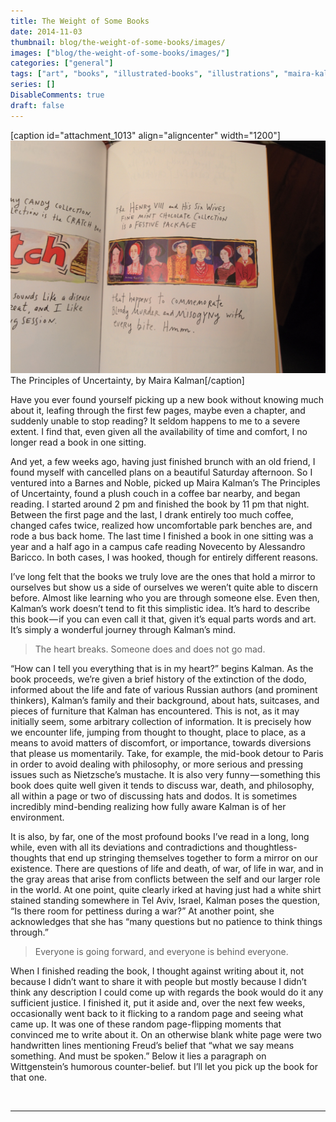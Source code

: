 ```yaml
---
title: The Weight of Some Books
date: 2014-11-03
thumbnail: blog/the-weight-of-some-books/images/
images: ["blog/the-weight-of-some-books/images/"]
categories: ["general"]
tags: ["art", "books", "illustrated-books", "illustrations", "maira-kalman", "the-principles-of-uncertainty"]
series: []
DisableComments: true
draft: false
---
```


\[caption id="attachment\_1013" align="aligncenter" width="1200"\][![The Principles of Uncertainty, by Maira Kalman](images/2014-11-02-00-06-321.jpg)](http://akzn.me/blog/wp-content/uploads/2014/11/2014-11-02-00-06-321.jpg) The Principles of Uncertainty, by Maira Kalman\[/caption\]

Have you ever found yourself picking up a new book without knowing much about it, leafing through the first few pages, maybe even a chapter, and suddenly unable to stop reading? It seldom happens to me to a severe extent. I find that, even given all the availability of time and comfort, I no longer read a book in one sitting.

And yet, a few weeks ago, having just finished brunch with an old friend, I found myself with cancelled plans on a beautiful Saturday afternoon. So I ventured into a Barnes and Noble, picked up Maira Kalman’s The Principles of Uncertainty, found a plush couch in a coffee bar nearby, and began reading. I started around 2 pm and finished the book by 11 pm that night. Between the first page and the last, I drank entirely too much coffee, changed cafes twice, realized how uncomfortable park benches are, and rode a bus back home. The last time I finished a book in one sitting was a year and a half ago in a campus cafe reading Novecento by Alessandro Baricco. In both cases, I was hooked, though for entirely different reasons.

I’ve long felt that the books we truly love are the ones that hold a mirror to ourselves but show us a side of ourselves we weren’t quite able to discern before. Almost like learning who you are through someone else. Even then, Kalman’s work doesn’t tend to fit this simplistic idea. It’s hard to describe this book — if you can even call it that, given it’s equal parts words and art. It’s simply a wonderful journey through Kalman’s mind.

> The heart breaks. Someone does and does not go mad.

“How can I tell you everything that is in my heart?” begins Kalman. As the book proceeds, we’re given a brief history of the extinction of the dodo, informed about the life and fate of various Russian authors (and prominent thinkers), Kalman’s family and their background, about hats, suitcases, and pieces of furniture that Kalman has encountered. This is not, as it may initially seem, some arbitrary collection of information. It is precisely how we encounter life, jumping from thought to thought, place to place, as a means to avoid matters of discomfort, or importance, towards diversions that please us momentarily. Take, for example, the mid-book detour to Paris in order to avoid dealing with philosophy, or more serious and pressing issues such as Nietzsche’s mustache. It is also very funny — something this book does quite well given it tends to discuss war, death, and philosophy, all within a page or two of discussing hats and dodos. It is sometimes incredibly mind-bending realizing how fully aware Kalman is of her environment.

It is also, by far, one of the most profound books I’ve read in a long, long while, even with all its deviations and contradictions and thoughtless-thoughts that end up stringing themselves together to form a mirror on our existence. There are questions of life and death, of war, of life in war, and in the gray areas that arise from conflicts between the self and our larger role in the world. At one point, quite clearly irked at having just had a white shirt stained standing somewhere in Tel Aviv, Israel, Kalman poses the question, “Is there room for pettiness during a war?” At another point, she acknowledges that she has “many questions but no patience to think things through.”

> Everyone is going forward, and everyone is behind everyone.

When I finished reading the book, I thought against writing about it, not because I didn’t want to share it with people but mostly because I didn’t think any description I could come up with regards the book would do it any sufficient justice. I finished it, put it aside and, over the next few weeks, occasionally went back to it flicking to a random page and seeing what came up. It was one of these random page-flipping moments that convinced me to write about it. On an otherwise blank white page were two handwritten lines mentioning Freud’s belief that “what we say means something. And must be spoken.” Below it lies a paragraph on Wittgenstein’s humorous counter-belief. but I’ll let you pick up the book for that one.

<br>

---
